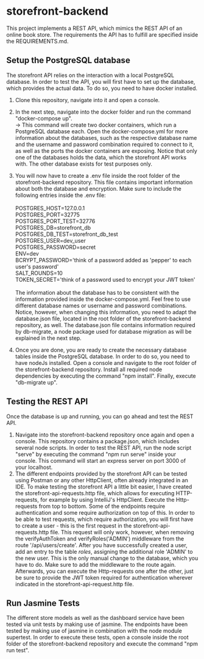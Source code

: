 # storefront-backend

This project implements a REST API, which mimics the REST API of an online book store. The requirements the API has to fulfill
are specified inside the REQUIREMENTS.md.

## Setup the PostgreSQL database

The storefront API relies on the interaction with a local PostgreSQL database. In order to test the API, you will first have to
set up the database, which provides the actual data. To do so, you need to have docker installed.

1. Clone this repository, navigate into it and open a console.
2. In the next step, navigate into the docker folder and run the command
   "docker-compose up". \
   &#8594; This command will create two docker containers, which run a PostgreSQL database each. Open the
   docker-compose.yml for more information about the databases, such as the respective database name and the username and password
   combination required to connect to it, as well as the ports the docker containers are exposing.
   Notice that only one of the databases holds the data, which the storefront API works with. The other database exists for test
   purposes only.
3. You will now have to create a .env file inside the root folder of the storefront-backend repository. This file contains
   important
   information about both the database and encryption. Make sure to include the following entries inside the .env file: \
   \
   POSTGRES_HOST=127.0.0.1 \
   POSTGRES_PORT=32775 \
   POSTGRES_PORT_TEST=32776 \
   POSTGRES_DB=storefront_db \
   POSTGRES_DB_TEST=storefront_db_test \
   POSTGRES_USER=dev_user \
   POSTGRES_PASSWORD=secret \
   ENV=dev \
   BCRYPT_PASSWORD='think of a password added as 'pepper' to each user's password' \
   SALT_ROUNDS=10 \
   TOKEN_SECRET='think of a password used to encrypt your JWT token' \
   \
   The information about the database has to be consistent with the information provided inside the docker-compose.yml.
   Feel free to use different database names or username and password combinations. Notice, however, when changing this
   information, you need to adapt the database.json file, located in the root folder of the storefront-backend repository, as
   well.
   The database.json file contains information required by db-migrate, a node package used for database migration as will be
   explained in the next step.

4. Once you are done, you are ready to create the necessary database tables inside the PostgreSQL database. In order to do so,
   you need to have nodeJs installed. Open a console and navigate to the root folder of the storefront-backend repository. Install
   all required node dependencies by executing the command "npm install". Finally, execute "db-migrate up".

## Testing the REST API

Once the database is up and running, you can go ahead and test the REST API.

1. Navigate into the storefront-backend repository once again and open a console.
   This repository contains a package.json, which includes several node scripts.
   In order to test the REST API, run the node script "serve" by executing the command "npm run serve" inside your console.
   This command will start an express server on port 3000 of your localhost.
2. The different endpoints provided by the storefront API can be tested using Postman or any other HttpClient, often already
   integrated in an IDE. To make testing the storefront API a little bit easier, I have created the storefront-api-requests.http
   file, which allows for executing HTTP-requests, for example by using IntelliJ's HttpClient. Execute the Http-requests from top
   to bottom. Some of the endpoints require authentication and some require authorization on top of this. In order to be able to
   test requests, which require authorization, you will first have to create a user - this is the first request in the
   storefront-api-requests.http file. This request will only work, however, when removing the verifyAuthToken and 
   verifyRoles('ADMIN') middleware from the route '/api/users/create'. After you have successfully created a user, add an entry to the table
   <em>roles</em>, assigning the additional role 'ADMIN' to the new user. This is the only manual change to the database, which
   you have to do. Make sure to add the middleware to the route again. Afterwards, you can execute the Http-requests one after the
   other, just be sure to provide the JWT token required for authentication wherever indicated in the storefront-api-request.http file.

## Run Jasmine Tests

The different store models as well as the dashboard service have been tested via unit tests by making use of jasmine. The
endpoints have been tested
by making use of jasmine in combination with the node module supertest. In order to execute these tests, open a console inside the
root folder of the
storefront-backend repository and execute the command "npm run test". 
